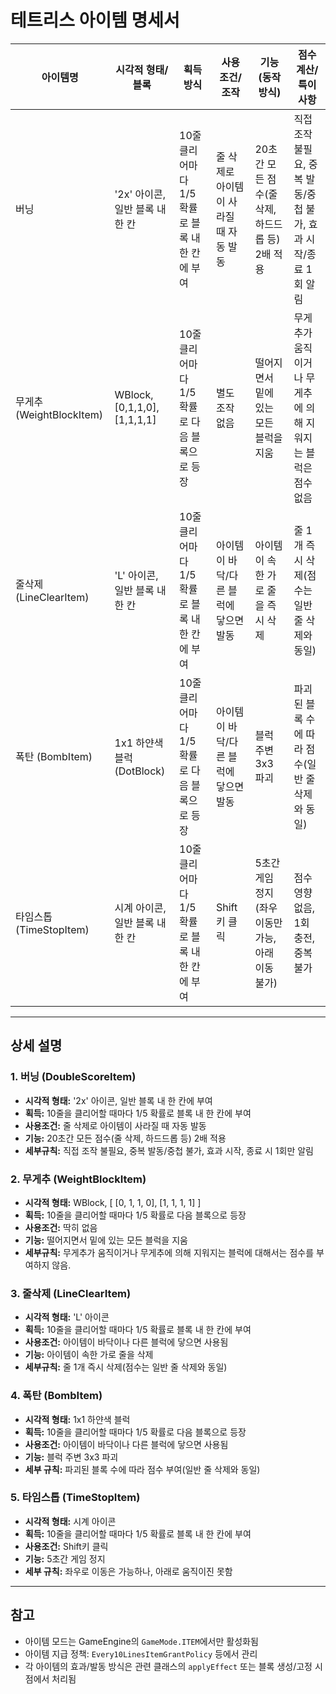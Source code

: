 # 테트리스 아이템 명세서

| 아이템명             | 시각적 형태/블록         | 획득 방식                                   | 사용 조건/조작                      | 기능(동작 방식)                                   | 점수 계산/특이사항                |
|----------------------|--------------------------|---------------------------------------------|-------------------------------------|--------------------------------------------------|-----------------------------------|
| 버닝      | '2x' 아이콘, 일반 블록 내 한 칸 | 10줄 클리어마다 1/5 확률로 블록 내 한 칸에 부여 | 줄 삭제로 아이템이 사라질 때 자동 발동 | 20초간 모든 점수(줄 삭제, 하드드롭 등) 2배 적용   | 직접 조작 불필요, 중복 발동/중첩 불가, 효과 시작/종료 1회 알림 |
| 무게추 (WeightBlockItem) | WBlock, [0,1,1,0],[1,1,1,1] | 10줄 클리어마다 1/5 확률로 다음 블록으로 등장 | 별도 조작 없음                      | 떨어지면서 밑에 있는 모든 블럭을 지움             | 무게추가 움직이거나 무게추에 의해 지워지는 블럭은 점수 없음 |
| 줄삭제 (LineClearItem)  | 'L' 아이콘, 일반 블록 내 한 칸 | 10줄 클리어마다 1/5 확률로 블록 내 한 칸에 부여 | 아이템이 바닥/다른 블럭에 닿으면 발동 | 아이템이 속한 가로 줄을 즉시 삭제                | 줄 1개 즉시 삭제(점수는 일반 줄 삭제와 동일)      |
| 폭탄 (BombItem)         | 1x1 하얀색 블럭(DotBlock)    | 10줄 클리어마다 1/5 확률로 다음 블록으로 등장 | 아이템이 바닥/다른 블럭에 닿으면 발동 | 블럭 주변 3x3 파괴                               | 파괴된 블록 수에 따라 점수(일반 줄 삭제와 동일)   |
| 타임스톱 (TimeStopItem) | 시계 아이콘, 일반 블록 내 한 칸 | 10줄 클리어마다 1/5 확률로 블록 내 한 칸에 부여 | Shift키 클릭                        | 5초간 게임 정지(좌우 이동만 가능, 아래 이동 불가) | 점수 영향 없음, 1회 충전, 중복 불가              |

---

## 상세 설명

### 1. 버닝 (DoubleScoreItem)
- **시각적 형태:** '2x' 아이콘, 일반 블록 내 한 칸에 부여
- **획득:** 10줄을 클리어할 때마다 1/5 확률로 블록 내 한 칸에 부여
- **사용조건:** 줄 삭제로 아이템이 사라질 때 자동 발동
- **기능:** 20초간 모든 점수(줄 삭제, 하드드롭 등) 2배 적용
- **세부규칙:** 직접 조작 불필요, 중복 발동/중첩 불가, 효과 시작, 종료 시 1회만 알림

### 2. 무게추 (WeightBlockItem)
- **시각적 형태:** WBlock, 
[
  [0, 1, 1, 0],
  [1, 1, 1, 1]
]
- **획득:** 10줄을 클리어할 때마다 1/5 확률로 다음 블록으로 등장
- **사용조건:** 딱히 없음
- **기능:** 떨어지면서 밑에 있는 모든 블럭을 지움
- **세부규칙:** 무게추가 움직이거나 무게추에 의해 지워지는 블럭에 대해서는 점수를 부여하지 않음.

### 3. 줄삭제 (LineClearItem)
- **시각적 형태:** 'L' 아이콘
- **획득:** 10줄을 클리어할 때마다 1/5 확률로 블록 내 한 칸에 부여
- **사용조건:** 아이템이 바닥이나 다른 블럭에 닿으면 사용됨
- **기능:** 아이템이 속한 가로 줄을 삭제
- **세부규칙:** 줄 1개 즉시 삭제(점수는 일반 줄 삭제와 동일)

### 4. 폭탄 (BombItem)
- **시각적 형태:** 1x1 하얀색 블럭
- **획득:** 10줄을 클리어할 때마다 1/5 확률로 다음 블록으로 등장
- **사용조건:** 아이템이 바닥이나 다른 블럭에 닿으면 사용됨
- **기능:** 블럭 주변 3x3 파괴
- **세부 규칙:** 파괴된 블록 수에 따라 점수 부여(일반 줄 삭제와 동일)

### 5. 타임스톱 (TimeStopItem)
- **시각적 형태:** 시계 아이콘
- **획득:** 10줄을 클리어할 때마다 1/5 확률로 블록 내 한 칸에 부여
- **사용조건:** Shift키 클릭 
- **기능:** 5초간 게임 정지
- **세부 규칙:** 좌우로 이동은 가능하나, 아래로 움직이진 못함

---

## 참고
- 아이템 모드는 GameEngine의 `GameMode.ITEM`에서만 활성화됨
- 아이템 지급 정책: `Every10LinesItemGrantPolicy` 등에서 관리
- 각 아이템의 효과/발동 방식은 관련 클래스의 `applyEffect` 또는 블록 생성/고정 시점에서 처리됨

